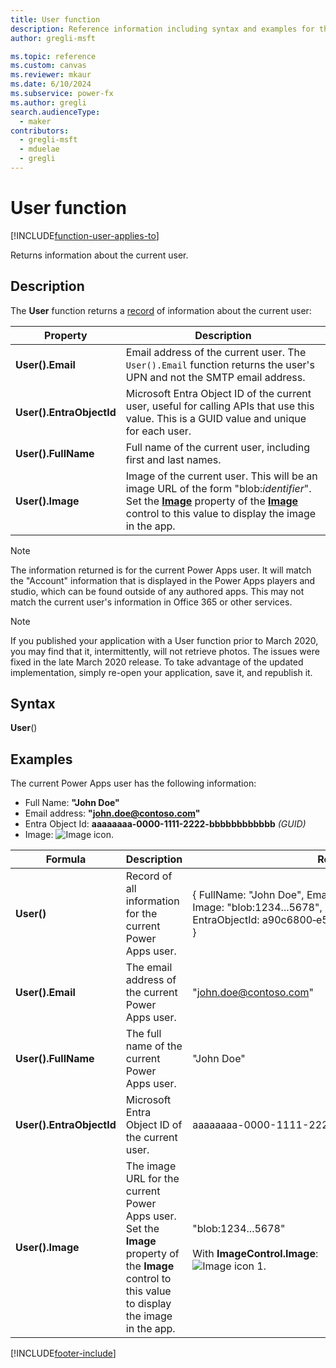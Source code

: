 ```yaml
---
title: User function
description: Reference information including syntax and examples for the User function.
author: gregli-msft

ms.topic: reference
ms.custom: canvas
ms.reviewer: mkaur
ms.date: 6/10/2024
ms.subservice: power-fx
ms.author: gregli
search.audienceType:
  - maker
contributors:
  - gregli-msft
  - mduelae
  - gregli
---
```


# User function
[!INCLUDE[function-user-applies-to](includes/function-user-applies-to.md)]



Returns information about the current user.

## Description

The **User** function returns a [record](/power-apps/maker/canvas-apps/working-with-tables#records) of information about the current user:

| Property            | Description                                                                                                                                                                                                                                                                                                  |
| ------------------- | ------------------------------------------------------------------------------------------------------------------------------------------------------------------------------------------------------------------------------------------------------------------------------------------------------------ |
| **User().Email**    | Email address of the current user. The `User().Email` function returns the user's UPN and not the SMTP email address.                                                                                                                                                                                        |
| **User().EntraObjectId**    | Microsoft Entra Object ID of the current user, useful for calling APIs that use this value. This is a GUID value and unique for each user.                                                                                                                                                                                     |
| **User().FullName** | Full name of the current user, including first and last names.                                                                                                                                                                                                                                               |
| **User().Image**    | Image of the current user. This will be an image URL of the form "blob:_identifier_". Set the **[Image](/power-apps/maker/canvas-apps/controls/properties-visual)** property of the **[Image](/power-apps/maker/canvas-apps/controls/control-image)** control to this value to display the image in the app. |

> [!NOTE]
> The information returned is for the current Power Apps user. It will match the "Account" information that is displayed in the Power Apps players and studio, which can be found outside of any authored apps. This may not match the current user's information in Office 365 or other services.

> [!NOTE]
> If you published your application with a User function prior to March 2020, you may find that it, intermittently, will not retrieve photos. The issues were fixed in the late March 2020 release. To take advantage of the updated implementation, simply re-open your application, save it, and republish it.

## Syntax

**User**()

## Examples

The current Power Apps user has the following information:

- Full Name: **"John Doe"**
- Email address: **"john.doe@contoso.com"**
- Entra Object Id: **aaaaaaaa-0000-1111-2222-bbbbbbbbbbbb** _(GUID)_
- Image: ![Image icon.](media/function-user/john-doe-picture.png "Image icon")

| Formula             | Description                                                                                                                                       | Result                                                                                                                              |
| ------------------- | ------------------------------------------------------------------------------------------------------------------------------------------------- | ----------------------------------------------------------------------------------------------------------------------------------- |
| **User()**          | Record of all information for the current Power Apps user.                                                                                        | { FullName:&nbsp;"John Doe", Email:&nbsp;"john.doe@contoso.com", Image:&nbsp;"blob:1234...5678", EntraObjectId:&nbsp;a90c6800&#8209;e58c&#8209;4495&#8209;81f7&#8209;55819b56fe2a }                                   |
| **User().Email**    | The email address of the current Power Apps user.                                                                                                 | "john.doe@contoso.com"                                                                                                              |
| **User().FullName** | The full name of the current Power Apps user.                                                                                                     | "John Doe"                                                                                                                          |
| **User().EntraObjectId** | Microsoft Entra Object ID of the current user.                                                                                                   | aaaaaaaa-0000-1111-2222-bbbbbbbbbbbb _(GUID)_                                                                                           |
| **User().Image**    | The image URL for the current Power Apps user. Set the **Image** property of the **Image** control to this value to display the image in the app. | "blob:1234...5678"<br><br>With **ImageControl.Image**:<br>![Image icon 1.](media/function-user/john-doe-picture.png "Image icon 1") |

[!INCLUDE[footer-include](../../includes/footer-banner.md)]



































































